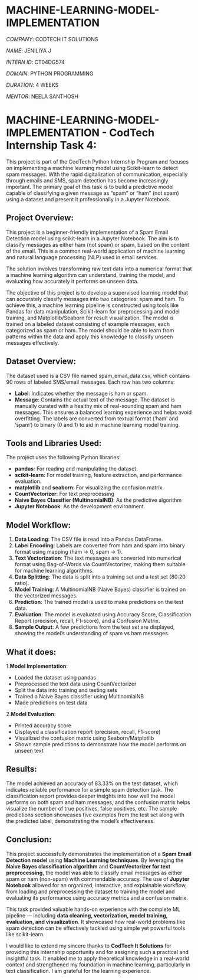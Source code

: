 # MACHINE-LEARNING-MODEL-IMPLEMENTATION

*COMPANY*: CODTECH IT SOLUTIONS

*NAME*: JENILIYA J

*INTERN ID*: CT04DG574

*DOMAIN*: PYTHON PROGRAMMING

*DURATION*: 4 WEEKS

*MENTOR*:  NEELA SANTHOSH

# MACHINE-LEARNING-MODEL-IMPLEMENTATION - CodTech Internship Task 4:
This project is part of the CodTech Python Internship Program and focuses on implementing a machine learning model using Scikit-learn to detect spam messages. With the rapid digitalization of communication, especially through emails and SMS, spam detection has become increasingly important. The primary goal of this task is to build a predictive model capable of classifying a given message as “spam” or “ham” (not spam) using a dataset and present it professionally in a Jupyter Notebook.

## Project Overview:
This project is a beginner-friendly implementation of a Spam Email Detection model using scikit-learn in a Jupyter Notebook. The aim is to classify messages as either ham (not spam) or spam, based on the content of the email. This is a common real-world application of machine learning and natural language processing (NLP) used in email services.

The solution involves transforming raw text data into a numerical format that a machine learning algorithm can understand, training the model, and evaluating how accurately it performs on unseen data.

The objective of this project is to develop a supervised learning model that can accurately classify messages into two categories: spam and ham. To achieve this, a machine learning pipeline is constructed using tools like Pandas for data manipulation, Scikit-learn for preprocessing and model training, and Matplotlib/Seaborn for result visualization. The model is trained on a labeled dataset consisting of example messages, each categorized as spam or ham. The model should be able to learn from patterns within the data and apply this knowledge to classify unseen messages effectively.

## Dataset Overview:
The dataset used is a CSV file named spam_email_data.csv, which contains 90 rows of labeled SMS/email messages. Each row has two columns:
- **Label**: Indicates whether the message is ham or spam.
- **Message**: Contains the actual text of the message.
The dataset is manually curated with a healthy mix of real-sounding spam and ham messages. This ensures a balanced learning experience and helps avoid overfitting. The labels are converted from textual format (‘ham’ and ‘spam’) to binary (0 and 1) to aid in machine learning model training.

## Tools and Libraries Used:
The project uses the following Python libraries:
- **pandas**: For reading and manipulating the dataset.
- **scikit-learn**: For model training, feature extraction, and performance evaluation.
- **matplotlib** and **seaborn**: For visualizing the confusion matrix.
- **CountVectorizer**: For text preprocessing
- **Naive Bayes Classifier (MultinomialNB)**: As the predictive algorithm
- **Jupyter Notebook**: As the development environment.

## Model Workflow:
1. **Data Loading**: The CSV file is read into a Pandas DataFrame.
2. **Label Encoding**: Labels are converted from ham and spam into binary format using mapping (ham → 0, spam → 1).
3. **Text Vectorization**: The text messages are converted into numerical format using Bag-of-Words via CountVectorizer, making them suitable for machine learning algorithms.
4. **Data Splitting**: The data is split into a training set and a test set (80:20 ratio).
5. **Model Training**: A MultinomialNB (Naive Bayes) classifier is trained on the vectorized messages.
6. **Prediction**: The trained model is used to make predictions on the test data.
7. **Evaluation**: The model is evaluated using Accuracy Score, Classification Report (precision, recall, F1-score), and a Confusion Matrix.
8. **Sample Output**: A few predictions from the test set are displayed, showing the model’s understanding of spam vs ham messages.

## What it does:
1.**Model Implementation**:
- Loaded the dataset using pandas
- Preprocessed the text data using CountVectorizer
- Split the data into training and testing sets
- Trained a Naive Bayes classifier using MultinomialNB
- Made predictions on test data

2.**Model Evaluation**:
- Printed accuracy score
- Displayed a classification report (precision, recall, F1-score)
- Visualized the confusion matrix using Seaborn/Matplotlib
- Shown sample predictions to demonstrate how the model performs on unseen text

## Results:
The model achieved an accuracy of 83.33% on the test dataset, which indicates reliable performance for a simple spam detection task. The classification report provides deeper insights into how well the model performs on both spam and ham messages, and the confusion matrix helps visualize the number of true positives, false positives, etc. The sample predictions section showcases five examples from the test set along with the predicted label, demonstrating the model’s effectiveness.

## Conclusion:
This project successfully demonstrates the implementation of a **Spam Email Detection model** using **Machine Learning techniques**. By leveraging the **Naive Bayes classification algorithm** and **CountVectorizer for text preprocessing**, the model was able to classify email messages as either spam or ham (non-spam) with commendable accuracy. The use of **Jupyter Notebook** allowed for an organized, interactive, and explainable workflow, from loading and preprocessing the dataset to training the model and evaluating its performance using accuracy metrics and a confusion matrix.

This task provided valuable hands-on experience with the complete ML pipeline — including **data cleaning, vectorization, model training, evaluation, and visualization**. It showcased how real-world problems like spam detection can be effectively tackled using simple yet powerful tools like scikit-learn.

I would like to extend my sincere thanks to **CodTech It Solutions** for providing this internship opportunity and for assigning such a practical and insightful task. It enabled me to apply theoretical knowledge in a real-world context and strengthened my foundation in machine learning, particularly in text classification. I am grateful for the learning experience.


